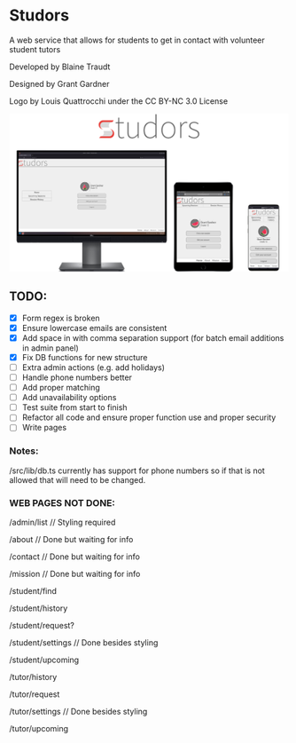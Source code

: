 # Studors

A web service that allows for students to get in contact with volunteer student tutors

Developed by Blaine Traudt

Designed by Grant Gardner

Logo by Louis Quattrocchi under the CC BY-NC 3.0 License

![Studors Scalability Photo](public/img/scalability.png)

## TODO:

- [x] Form regex is broken
- [x] Ensure lowercase emails are consistent
- [x] Add space in with comma separation support (for batch email additions in admin panel)
- [x] Fix DB functions for new structure
- [ ] Extra admin actions (e.g. add holidays)
- [ ] Handle phone numbers better
- [ ] Add proper matching
- [ ] Add unavailability options
- [ ] Test suite from start to finish
- [ ] Refactor all code and ensure proper function use and proper security
- [ ] Write pages

### Notes:

/src/lib/db.ts currently has support for phone numbers so if that is not allowed that will need to be changed.

### WEB PAGES NOT DONE:

/admin/list // Styling required

/about // Done but waiting for info

/contact // Done but waiting for info

/mission // Done but waiting for info

/student/find

/student/history

/student/request?

/student/settings // Done besides styling

/student/upcoming

/tutor/history

/tutor/request

/tutor/settings // Done besides styling

/tutor/upcoming
